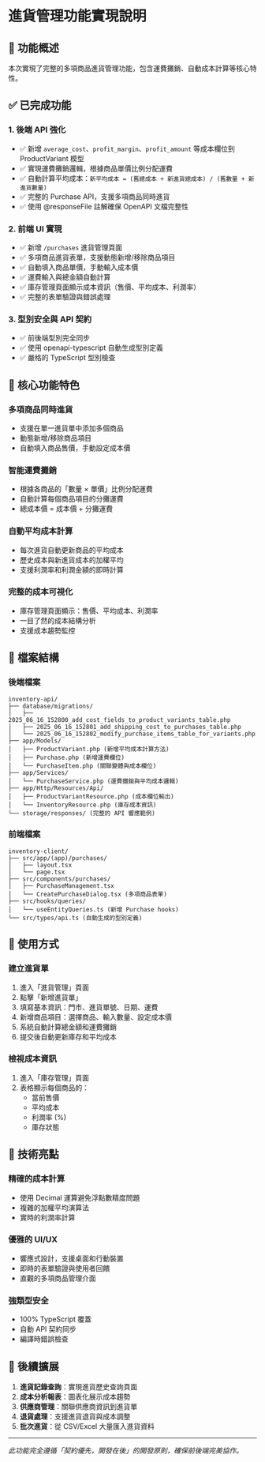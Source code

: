 # 進貨管理功能實現說明

## 🎯 功能概述

本次實現了完整的多項商品進貨管理功能，包含運費攤銷、自動成本計算等核心特性。

## ✅ 已完成功能

### 1. 後端 API 強化
- ✅ 新增 `average_cost`、`profit_margin`、`profit_amount` 等成本欄位到 ProductVariant 模型
- ✅ 實現運費攤銷邏輯，根據商品單價比例分配運費
- ✅ 自動計算平均成本：`新平均成本 = (舊總成本 + 新進貨總成本) / (舊數量 + 新進貨數量)`
- ✅ 完整的 Purchase API，支援多項商品同時進貨
- ✅ 使用 @responseFile 註解確保 OpenAPI 文檔完整性

### 2. 前端 UI 實現
- ✅ 新增 `/purchases` 進貨管理頁面
- ✅ 多項商品進貨表單，支援動態新增/移除商品項目
- ✅ 自動填入商品單價，手動輸入成本價
- ✅ 運費輸入與總金額自動計算
- ✅ 庫存管理頁面顯示成本資訊（售價、平均成本、利潤率）
- ✅ 完整的表單驗證與錯誤處理

### 3. 型別安全與 API 契約
- ✅ 前後端型別完全同步
- ✅ 使用 openapi-typescript 自動生成型別定義
- ✅ 嚴格的 TypeScript 型別檢查

## 🚀 核心功能特色

### 多項商品同時進貨
- 支援在單一進貨單中添加多個商品
- 動態新增/移除商品項目
- 自動填入商品售價，手動設定成本價

### 智能運費攤銷
- 根據各商品的「數量 × 單價」比例分配運費
- 自動計算每個商品項目的分攤運費
- 總成本價 = 成本價 + 分攤運費

### 自動平均成本計算
- 每次進貨自動更新商品的平均成本
- 歷史成本與新進貨成本的加權平均
- 支援利潤率和利潤金額的即時計算

### 完整的成本可視化
- 庫存管理頁面顯示：售價、平均成本、利潤率
- 一目了然的成本結構分析
- 支援成本趨勢監控

## 📁 檔案結構

### 後端檔案
```
inventory-api/
├── database/migrations/
│   ├── 2025_06_16_152800_add_cost_fields_to_product_variants_table.php
│   ├── 2025_06_16_152801_add_shipping_cost_to_purchases_table.php
│   └── 2025_06_16_152802_modify_purchase_items_table_for_variants.php
├── app/Models/
│   ├── ProductVariant.php (新增平均成本計算方法)
│   ├── Purchase.php (新增運費欄位)
│   └── PurchaseItem.php (關聯變體與成本欄位)
├── app/Services/
│   └── PurchaseService.php (運費攤銷與平均成本邏輯)
├── app/Http/Resources/Api/
│   ├── ProductVariantResource.php (成本欄位輸出)
│   └── InventoryResource.php (庫存成本資訊)
└── storage/responses/ (完整的 API 響應範例)
```

### 前端檔案
```
inventory-client/
├── src/app/(app)/purchases/
│   ├── layout.tsx
│   └── page.tsx
├── src/components/purchases/
│   ├── PurchaseManagement.tsx
│   └── CreatePurchaseDialog.tsx (多項商品表單)
├── src/hooks/queries/
│   └── useEntityQueries.ts (新增 Purchase hooks)
└── src/types/api.ts (自動生成的型別定義)
```

## 🔧 使用方式

### 建立進貨單
1. 進入「進貨管理」頁面
2. 點擊「新增進貨單」
3. 填寫基本資訊：門市、進貨單號、日期、運費
4. 新增商品項目：選擇商品、輸入數量、設定成本價
5. 系統自動計算總金額和運費攤銷
6. 提交後自動更新庫存和平均成本

### 檢視成本資訊
1. 進入「庫存管理」頁面
2. 表格顯示每個商品的：
   - 當前售價
   - 平均成本
   - 利潤率 (%)
   - 庫存狀態

## 🎨 技術亮點

### 精確的成本計算
- 使用 Decimal 運算避免浮點數精度問題
- 複雜的加權平均演算法
- 實時的利潤率計算

### 優雅的 UI/UX
- 響應式設計，支援桌面和行動裝置
- 即時的表單驗證與使用者回饋
- 直觀的多項商品管理介面

### 強類型安全
- 100% TypeScript 覆蓋
- 自動 API 契約同步
- 編譯時錯誤檢查

## 🚀 後續擴展

1. **進貨記錄查詢**：實現進貨歷史查詢頁面
2. **成本分析報表**：圖表化展示成本趨勢
3. **供應商管理**：關聯供應商資訊到進貨單
4. **退貨處理**：支援進貨退貨與成本調整
5. **批次進貨**：從 CSV/Excel 大量匯入進貨資料

---

*此功能完全遵循「契約優先，開發在後」的開發原則，確保前後端完美協作。*
